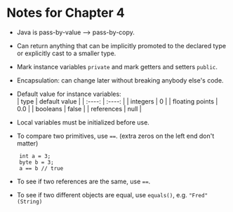 # Notes for Chapter 4

* Java is pass-by-value --> pass-by-copy.

* Can return anything that can be implicitly promoted to the declared type or explicitly cast to a smaller type.

* Mark instance variables `private` and mark getters and setters `public`.

* Encapsulation: can change later without breaking anybody else's code.

* Default value for instance variables:  
    | type | default value |
    | :----: | :----: |
    | integers | 0 |
    | floating points | 0.0 |
    | booleans | false |
    | references | null |

* Local variables must be initialized before use.

* To compare two primitives, use `==`. (extra zeros on the left end don't matter)
```
    int a = 3;
    byte b = 3;
    a == b // true
```

* To see if two references are the same, use `==`.

* To see if two different objects are equal, use `equals()`, e.g. `"Fred"(String)`